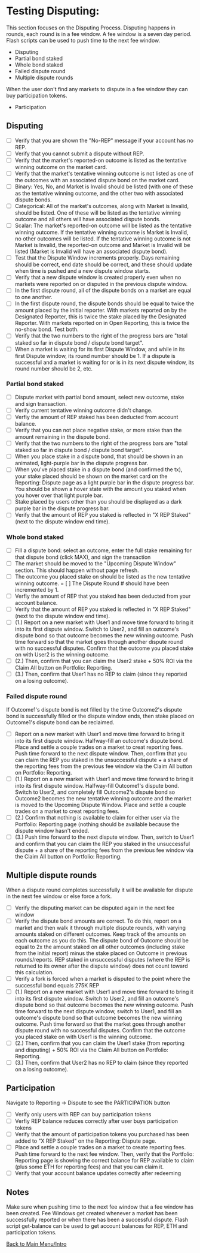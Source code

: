 # Testing Disputing:

This section focuses on the Disputing Process. Disputing happens in rounds, each round is in a fee window. A fee window is a seven day period. Flash scripts can be used to push time to the next fee window.
  * Disputing
  * Partial bond staked
  * Whole bond staked
  * Failed dispute round
  * Multiple dispute rounds

When the user don't find any markets to dispute in a fee window they can buy participation tokens.
  * Participation 

## Disputing

- [ ] Verify that you are shown the "No-REP" message if your account has no REP.
- [ ] Verify that you cannot submit a dispute without REP.
- [ ] Verify that the market's reported-on outcome is listed as the tentative winning outcome on the market card.
- [ ] Verify that the market's tentative winning outcome is not listed as one of the outcomes with an associated dispute bond on the market card.
- [ ] Binary: Yes, No, and Market is Invalid should be listed (with one of these as the tentative winning outcome, and the other two with associated dispute bonds.
- [ ] Categorical: All of the market's outcomes, along with Market is Invalid, should be listed. One of these will be listed as the tentative winning outcome and all others will have associated dispute bonds.
- [ ] Scalar: The market's reported-on outcome will be listed as the tentative winning outcome. If the tentative winning outcome is Market is Invalid, no other outcomes will be listed. If the tentative winning outcome is not Market is Invalid, the reported-on outcome and Market is Invalid will be listed (Market is Invalid will have an associated dispute bond).
- [ ] Test that the Dispute Window increments properly. Days remaining should be correct, end date should be correct, and these should update when time is pushed and a new dispute window starts.
- [ ] Verify that a new dispute window is created properly even when no markets were reported on or disputed in the previous dispute window.
- [ ] In the first dispute round, all of the dispute bonds on a market are equal to one another.
- [ ] In the first dispute round, the dispute bonds should be equal to twice the amount placed by the initial reporter. With markets reported on by the Designated Reporter, this is twice the stake placed by the Designated Reporter. With markets reported on in Open Reporting, this is twice the no-show bond. Test both.
- [ ] Verify that the two numbers to the right of the progress bars are "total staked so far in dispute bond / dispute bond target".
- [ ] When a market is waiting for its first Dispute Window, and while in its first Dispute window, its round number should be 1. If a dispute is successful and a market is waiting for or is in its next dispute window, its round number should be 2, etc.

### Partial bond staked

- [ ] Dispute market with partial bond amount, select new outcome, stake and sign transaction.
- [ ] Verify current tentative winning outcome didn't change.
- [ ] Verfiy the amount of REP staked has been deducted from account balance.
- [ ] Verify that you can not place negative stake, or more stake than the amount remaining in the dispute bond.
- [ ] Verify that the two numbers to the right of the progress bars are "total staked so far in dispute bond / dispute bond target".
- [ ] When you place stake in a dispute bond, that should be shown in an animated, light-purple bar in the dispute progress bar.
- [ ] When you've placed stake in a dispute bond (and confirmed the tx), your stake placed should be shown on the market card on the Reporting: Dispute page as a light purple bar in the dispute progress bar. You should be shown a hover state with the amount you staked when you hover over that light purple bar.
- [ ] Stake placed by users other than you should be displayed as a dark purple bar in the dispute progress bar.
- [ ] Verify that the amount of REP you staked is reflected in "X REP Staked" (next to the dispute window end time).

### Whole bond staked

- [ ] Fill a dispute bond: select an outcome, enter the full stake remaining for that dispute bond (click MAX), and sign the transaction
- [ ] The market should be moved to the "Upcoming Dispute Window" section. This should happen without page refresh.
- [ ] The outcome you placed stake on should be listed as the new tentative winning outcome.
= [ ] The Dispute Round # should have been incremented by 1.
- [ ] Verfiy the amount of REP that you staked has been deducted from your account balance.
- [ ] Verify that the amount of REP you staked is reflected in "X REP Staked" (next to the dispute window end time).
- [ ] (1.) Report on a new market with User1 and move time forward to bring it into its first dispute window. Switch to User2, and fill an outcome's dispute bond so that outcome becomes the new winning outcome. Push time forward so that the market goes through another dispute round with no successful disputes. Confirm that the outcome you placed stake on with User2 is the winning outcome. 
- [ ] (2.) Then, confirm that you can claim the User2 stake + 50% ROI via the Claim All button on Portfolio: Reporting.
- [ ] (3.) Then, confirm that User1 has no REP to claim (since they reported on a losing outcome).

### Failed dispute round

If Outcome1's dispute bond is not filled by the time Outcome2's dispute bond is successfully filled or the dispute window ends, then stake placed on Outcome1's dispute bond can be reclaimed.

- [ ] Report on a new market with User1 and move time forward to bring it into its first dispute window. Halfway-fill an outcome's dispute bond. Place and settle a couple trades on a market to creat reporting fees. Push time forward to the next dispute window. Then, confirm that you can claim the REP you staked in the unsuccessful dispute + a share of the reporting fees from the previous fee window via the Claim All button on Portfolio: Reporting.
- [ ] (1.) Report on a new market with User1 and move time forward to bring it into its first dispute window. Halfway-fill Outcome1's dispute bond. Switch to User2, and completely fill Outcome2's dispute bond so Outcome2 becomes the new tentative winning outcome and the market is moved to the Upcoming Dispute Window. Place and settle a couple trades on a market to creat reporting fees.
- [ ] (2.) Confirm that nothing is available to claim for either user via the Portfolio: Reporting page (nothing should be available because the dispute window hasn't ended.
- [ ] (3.) Push time forward to the next dispute window. Then, switch to User1 and confirm that you can claim the REP you staked in the unsuccessful dispute + a share of the reporting fees from the previous fee window via the Claim All button on Portfolio: Reporting.

## Multiple dispute rounds

When a dispute round completes successfully it will be available for dispute in the next fee window or else force a fork. 

- [ ] Verify the disputing market can be disputed again in the next fee window
- [ ] Verify the dispute bond amounts are correct. To do this, report on a market and then walk it through multiple dispute rounds, with varying amounts staked on different outcomes. Keep track of the amounts on each outcome as you do this. The dispute bond of Outcome should be equal to 2x the amount staked on all other outcomes (including stake from the initial report) minus the stake placed on Outcome in previous rounds/reports. REP staked in unsuccessful disputes (where the REP is returned to its owner after the dispute window) does not count toward this calculation.
- [ ] Verify a fork is forced when a market is disputed to the point where the successful bond equals 275K REP
- [ ] (1.) Report on a new market with User1 and move time forward to bring it into its first dispute window. Switch to User2, and fill an outcome's dispute bond so that outcome becomes the new winning outcome. Push time forward to the next dispute window, switch to User1, and fill an outcome's dispute bond so that outcome becomes the new winning outcome. Push time forward so that the market goes through another dispute round with no successful disputes. Confirm that the outcome you placed stake on with User1 is the winning outcome. 
- [ ] (2.) Then, confirm that you can claim the User1 stake (from reporting and disputing) + 50% ROI via the Claim All button on Portfolio: Reporting.
- [ ] (3.) Then, confirm that User2 has no REP to claim (since they reported on a losing outcome).

## Participation

Navigate to Reporting -> Dispute to see the PARTICIPATION button

- [ ] Verify only users with REP can buy participation tokens
- [ ] Verfiy REP balance reduces correctly after user buys participation tokens
- [ ] Verify that the amount of participation tokens you purchased has been added to "X REP Staked" on the Reporting: Dispute page.
- [ ] Place and settle a couple trades on a market to create reporting fees. Push time forward to the next fee window. Then, verify that the Portfolio: Reporting page is showing the correct balance for REP available to claim (plus some ETH for reporting fees) and that you can claim it.
- [ ] Verify that your account balance updates correctly after redeeming

## Notes

Make sure when pushing time to the next fee window that a fee window has been created. Fee Windows get created whenever a market has been successfully reported or when there has been a successful dispute. Flash script get-balance can be used to get account balances for REP, ETH and participation tokens.

[Back to Main Menu/Intro](https://github.com/AugurProject/augur-walkthrough/)

